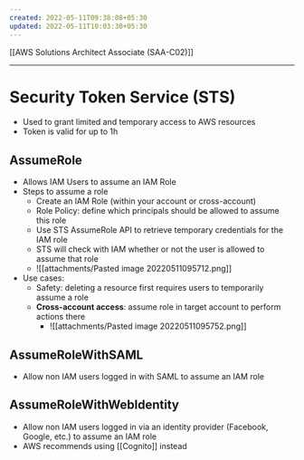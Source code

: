 ```yaml
---
created: 2022-05-11T09:38:08+05:30
updated: 2022-05-11T10:03:30+05:30
---
```

[[AWS Solutions Architect Associate (SAA-C02)]]

---
# Security Token Service (STS)
- Used to grant limited and temporary access to AWS resources
- Token is valid for up to 1h

## AssumeRole
- Allows IAM Users to assume an IAM Role
- Steps to assume a role
	- Create an lAM Role (within your account or cross-account)
	-   Role Policy: define which principals should be allowed to assume this role
	-   Use STS AssumeRole API to retrieve temporary credentials for the IAM role
	-  STS will check with IAM whether or not the user is allowed to assume that role
	- ![[attachments/Pasted image 20220511095712.png]]
- Use cases:
	- Safety: deleting a resource first requires users to temporarily assume a role
	- **Cross-account access**: assume role in target account to perform actions there
		- ![[attachments/Pasted image 20220511095752.png]]

## AssumeRoleWithSAML
- Allow non IAM users logged in with SAML to assume an IAM role

## AssumeRoleWithWebldentity
- Allow non IAM users logged in via an identity provider (Facebook, Google, etc.) to assume an IAM role
- AWS recommends using [[Cognito]] instead